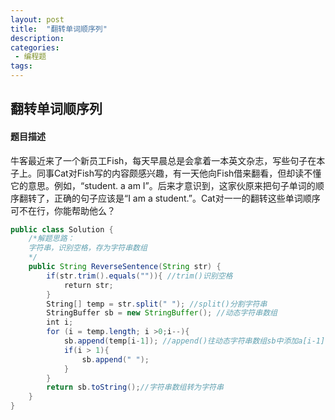 ```yaml
---
layout: post
title:  "翻转单词顺序列"
description: 
categories:
 - 编程题
tags:
---
```



## 翻转单词顺序列
#### 题目描述
牛客最近来了一个新员工Fish，每天早晨总是会拿着一本英文杂志，写些句子在本子上。同事Cat对Fish写的内容颇感兴趣，有一天他向Fish借来翻看，但却读不懂它的意思。例如，“student. a am I”。后来才意识到，这家伙原来把句子单词的顺序翻转了，正确的句子应该是“I am a student.”。Cat对一一的翻转这些单词顺序可不在行，你能帮助他么？
```java
public class Solution {
    /*解题思路：
    字符串，识别空格，存为字符串数组
    */
    public String ReverseSentence(String str) {
        if(str.trim().equals("")){ //trim()识别空格
            return str;
        }
        String[] temp = str.split(" "); //split()分割字符串
        StringBuffer sb = new StringBuffer(); //动态字符串数组
        int i;
        for (i = temp.length; i >0;i--){
            sb.append(temp[i-1]); //append()往动态字符串数组sb中添加a[i-1]
            if(i > 1){
                sb.append(" ");
            }
        }
        return sb.toString();//字符串数组转为字符串
    }
}
```